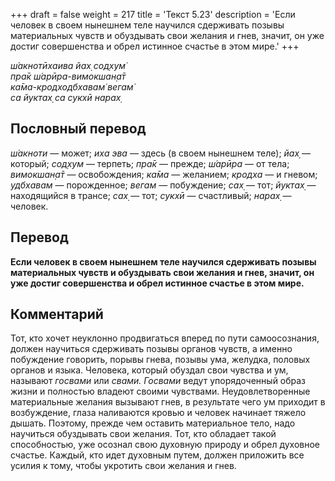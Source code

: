 +++
draft = false
weight = 217
title = 'Текст 5.23'
description = 'Если человек в своем нынешнем теле научился сдерживать позывы материальных чувств и обуздывать свои желания и гнев, значит, он уже достиг совершенства и обрел истинное счастье в этом мире.'
+++

_ш́акнотӣхаива йах̣ сод̣хум̇  
пра̄к ш́арӣра-вимокшан̣а̄т  
ка̄ма-кродходбхавам̇ вегам̇  
са йуктах̣ са сукхӣ нарах̣_

## Пословный перевод

_ш́акноти_ — может; _иха_ _эва_ — здесь (в своем нынешнем теле); _йах̣_ — который; _сод̣хум_ — терпеть; _пра̄к_ — прежде; _ш́арӣра_ — от тела; _вимокшан̣а̄т_ — освобождения; _ка̄ма_ — желанием; _кродха_ — и гневом; _удбхавам_ — порожденное; _вегам_ — побуждение; _сах̣_ — тот; _йуктах̣_ — находящийся в трансе; _сах̣_ — тот; _сукхӣ_ — счастливый; _нарах̣_ — человек.

## Перевод

**Если человек в своем нынешнем теле научился сдерживать позывы материальных чувств и обуздывать свои желания и гнев, значит, он уже достиг совершенства и обрел истинное счастье в этом мире.**

## Комментарий

Тот, кто хочет неуклонно продвигаться вперед по пути самоосознания, должен научиться сдерживать позывы органов чувств, а именно побуждение говорить, порывы гнева, позывы ума, желудка, половых органов и языка. Человека, который обуздал свои чувства и ум, называют _госвами_ или _свами._ _Госвами_ ведут упорядоченный образ жизни и полностью владеют своими чувствами. Неудовлетворенные материальные желания вызывают гнев, в результате чего ум приходит в возбуждение, глаза наливаются кровью и человек начинает тяжело дышать. Поэтому, прежде чем оставить материальное тело, надо научиться обуздывать свои желания. Тот, кто обладает такой способностью, уже осознал свою духовную природу и обрел духовное счастье. Каждый, кто идет духовным путем, должен приложить все усилия к тому, чтобы укротить свои желания и гнев.
